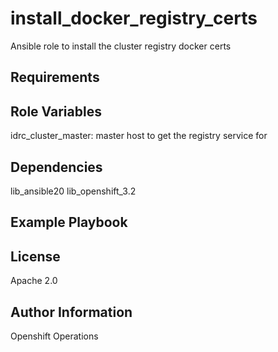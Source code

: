 install_docker_registry_certs
=========

Ansible role to install the cluster registry docker certs

Requirements
------------


Role Variables
--------------

idrc_cluster_master: master host to get the registry service for

Dependencies
------------

lib_ansible20
lib_openshift_3.2

Example Playbook
----------------

License
-------

Apache 2.0

Author Information
------------------

Openshift Operations
